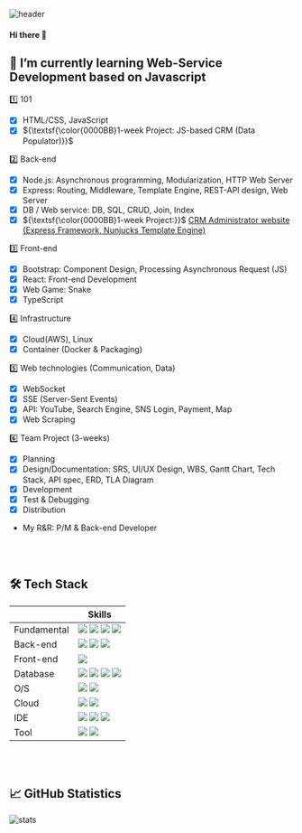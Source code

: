 ![header](https://capsule-render.vercel.app/api?type=waving&color=auto&height=150&section=header&text=JS%20%20Arena&fontSize=48&animation=fadeIn)
#### Hi there 👋

## 🌱 I’m currently learning Web-Service Development based on Javascript  
  
1️⃣ 101  
- [x] HTML/CSS, JavaScript  
- [x] ${\textsf{\color{0000BB}1-week Project: JS-based CRM (Data Populator)}}$  
  
2️⃣ Back-end  
- [x] Node.js: Asynchronous programming, Modularization, HTTP Web Server  
- [x] Express: Routing, Middleware, Template Engine, REST-API design, Web Server  
- [x] DB / Web service: DB, SQL, CRUD, Join, Index  
- [x] ${\textsf{\color{0000BB}1-week Project:}}$ [CRM Administrator website (Express Framework, Nunjucks Template Engine)](https://github.com/Better2day/sesac_js2/tree/main/6.crm/8.project#crm-project)  
  
3️⃣ Front-end  
- [x] Bootstrap: Component Design, Processing Asynchronous Request (JS)  
- [x] React: Front-end Development  
- [x] Web Game: Snake  
- [x] TypeScript  
  
4️⃣ Infrastructure  
- [x] Cloud(AWS), Linux  
- [x] Container (Docker & Packaging)  
  
5️⃣ Web technologies (Communication, Data)
- [x] WebSocket  
- [x] SSE (Server-Sent Events)
- [x] API: YouTube, Search Engine, SNS Login, Payment, Map
- [x] Web Scraping  
  
6️⃣ Team Project (3-weeks)  
- [x] Planning  
- [x] Design/Documentation: SRS, UI/UX Design, WBS, Gantt Chart, Tech Stack, API spec, ERD, TLA Diagram    
- [x] Development  
- [x] Test & Debugging  
- [x] Distribution  
- My R&R: P/M & Back-end Developer  
  
  
<br/><br/>
## 🛠️ Tech Stack  

| | Skills |
| -- | -- |
| Fundamental | ![](https://img.shields.io/badge/HTML5-E34F26?style=for-the-badge&logo=html5&logoColor=white) ![](https://img.shields.io/badge/CSS3-1572B6?style=for-the-badge&logo=css3&logoColor=white) ![](https://img.shields.io/badge/JavaScript-F7DF1E?style=for-the-badge&logo=JavaScript&logoColor=black) ![](https://img.shields.io/badge/TypeScript-3178C6?style=for-the-badge&logo=TypeScript&logoColor=white)|
| Back-end | ![](https://img.shields.io/badge/Node.js-43853D?style=for-the-badge&logo=node.js&logoColor=white) ![](https://img.shields.io/badge/Java-ED8B00?style=for-the-badge&logo=openjdk&logoColor=white) ![](https://img.shields.io/badge/C-00599C?style=for-the-badge&logo=c&logoColor=white) |
| Front-end | ![](https://img.shields.io/badge/Bootstrap-563D7C?style=for-the-badge&logo=bootstrap&logoColor=white) |
| Database | ![](https://img.shields.io/badge/Oracle-F80000?style=for-the-badge&logo=Oracle&logoColor=white) ![](https://img.shields.io/badge/MariaDB-003545?style=for-the-badge&logo=mariadb&logoColor=white) ![](https://img.shields.io/badge/MySQL-005C84?style=for-the-badge&logo=mysql&logoColor=white) ![](https://img.shields.io/badge/SQLite-07405E?style=for-the-badge&logo=sqlite&logoColor=white) |
| O/S | ![](https://img.shields.io/badge/Linux-FCC624?style=for-the-badge&logo=linux&logoColor=black) ![](https://img.shields.io/badge/Ubuntu-E95420?style=for-the-badge&logo=ubuntu&logoColor=white) |
| Cloud | ![](https://img.shields.io/badge/AWS-232F3E?style=for-the-badge&logo=amazon%20web%20services&logoColor=white) ![](https://img.shields.io/badge/Oracle-F80000?style=for-the-badge&logo=oracle&logoColor=black) |
| IDE | ![](https://img.shields.io/badge/Visual_Studio_Code-0078D4?style=for-the-badge&logo=visual%20studio%20code&logoColor=white) ![](https://img.shields.io/badge/Visual_Studio-5C2D91?style=for-the-badge&logo=visual%20studio&logoColor=white) ![](https://img.shields.io/badge/Eclipse-2C2255?style=for-the-badge&logo=eclipse&logoColor=white) |
| Tool | ![](https://img.shields.io/badge/Git-F05032?style=for-the-badge&logo=git&logoColor=white) ![](https://img.shields.io/badge/GitHub-181717?style=for-the-badge&logo=github&logoColor=white) |
  
<br/><br/>
## 📈 GitHub Statistics
  
![stats](https://github-readme-stats.vercel.app/api?username=Better2day&hide=contribs,prs&show_icons=true&theme=tokyonight)  

<!--
**Better2day/Better2day** is a ✨ _special_ ✨ repository because its `README.md` (this file) appears on your GitHub profile.

Here are some ideas to get you started:

- 🔭 I’m currently working on ...

- 👯 I’m looking to collaborate on ...
- 🤔 I’m looking for help with ...
- 💬 Ask me about ...
- 📫 How to reach me: ...
- 😄 Pronouns: ...
- ⚡ Fun fact: ...
-->

